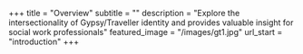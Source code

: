 +++
title = "Overview"
subtitle = ""
description = "Explore the intersectionality of Gypsy/Traveller identity and provides valuable insight for social work professionals"
featured_image =  "/images/gt1.jpg"
url_start = "introduction"
+++
